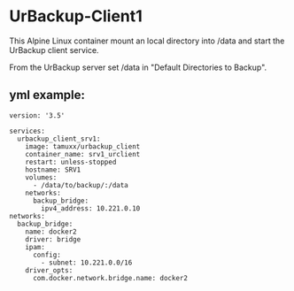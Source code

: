 # UrBackup-Client1

This Alpine Linux container mount an local directory into /data and start the UrBackup client service. 

From the UrBackup server set /data in "Default Directories to Backup".

## yml example:

    version: '3.5'

    services:
      urbackup_client_srv1:
        image: tamuxx/urbackup_client
        container_name: srv1_urclient
        restart: unless-stopped
        hostname: SRV1
        volumes:
          - /data/to/backup/:/data
        networks:
          backup_bridge:
            ipv4_address: 10.221.0.10
    networks:
      backup_bridge:
        name: docker2
        driver: bridge
        ipam:
          config:
            - subnet: 10.221.0.0/16
        driver_opts:
          com.docker.network.bridge.name: docker2

